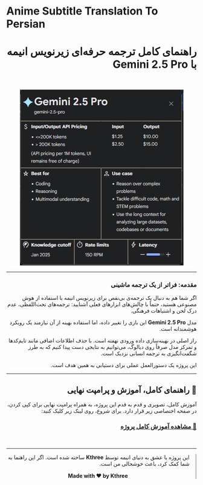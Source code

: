 # Anime Subtitle Translation To Persian

<div dir="rtl">
<h1>راهنمای کامل ترجمه حرفه‌ای زیرنویس انیمه با Gemini 2.5 Pro</h1>
<br/><p align="center"><img src="images/gemini2.5.jpg"/></p>


<hr>

<h3>مقدمه: فراتر از یک ترجمه ماشینی</h3>

<p>اگر شما هم به دنبال یک ترجمه‌ی بی‌نقص برای زیرنویس انیمه با استفاده از هوش مصنوعی هستید، حتماً با چالش‌های ابزارهای فعلی آشنایید: ترجمه‌های تحت‌اللفظی، عدم درک لحن و اشتباهات فرهنگی.</p>
<p>مدل <b>Gemini 2.5 Pro</b> این بازی را تغییر داده، اما استفاده بهینه از آن نیازمند یک رویکرد هوشمندانه است.</p>
<p>راز اصلی در بهینه‌سازی داده ورودی نهفته است. با حذف اطلاعات اضافی مانند تایم‌کدها و تمرکز مدل صرفاً روی دیالوگ، می‌توانیم به نتایجی دست پیدا کنیم که به طرز شگفت‌انگیزی به ترجمه انسانی نزدیک است.</p>
<p>این پروژه یک دستورالعمل عملی برای دستیابی به همین هدف است.</p>

<hr>

<h2>🚀 راهنمای کامل، آموزش و پرامپت نهایی</h2>
<p>آموزش کامل، تصویری و قدم به قدم این پروژه، به همراه پرامپت نهایی برای کپی کردن، در صفحه اختصاصی زیر قرار دارد. برای شروع، روی لینک زیر کلیک کنید:</p>

### <a href="https://kthree-k3.github.io/Anime-Subtitle-Translation-To-Persian/">🔗 مشاهده آموزش کامل پروژه</a>

<br>
<hr>

<div dir="rtl" style="border-right: 4px solid #ccc; padding-right: 15px; margin: 1em 0;">
  <p>این پروژه با عشق به دنیای انیمه توسط <b>Kthree</b> ساخته شده است. اگر این راهنما به شما کمک کرد، باعث خوشحالی من است.</p>
  <p dir="ltr" align="center" style="margin-top: 15px;">
    <strong>Made with ❤️ by Kthree</strong>
  </p>
</div>
</div>
